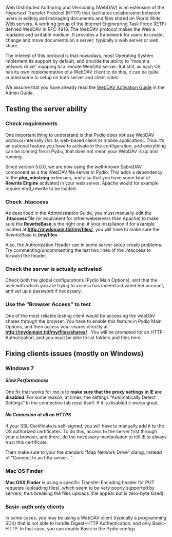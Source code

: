 Web Distributed Authoring and Versioning (WebDAV) is an extension of the Hypertext Transfer Protocol (HTTP) that facilitates collaboration between users in editing and managing documents and files stored on World Wide Web servers. A working group of the Internet Engineering Task Force (IETF) defined WebDAV in RFC 4918.
The WebDAV protocol makes the Web a readable and writable medium. It provides a framework for users to create, change and move documents on a server; typically a web server or web share.

The interest of this protocol is that nowadays, most Operating System implement its support by default, and provide the ability to “mount a network drive” mapping to a remote WebDAV server. But still, as each OS has its own implementation of a WebDAV client to do this, it can be quite cumbersome to setup on both server and client sides.

We assume that you have already read the [WebDAV Activation Guide](https://pyd.io/administrator/enriching-your-users-experience/webdav-server/) in the Admin Guide.

## Testing the server ability
### Check requirements
One important thing to understand is that Pydio does not use WebDAV protocol internally (for its web-based client or mobile application). Thus it’s an optional feature you have to activate in the configuration, and everything can be running file in Pydio, that does not mean your WebDAV is up and running.

Since version 5.0.0, we are now using the well-known SabreDAV component as a the WebDAV file server in Pydio. This adds a dependency to the **php_mbstring** extension, and also that you have some kind of **Rewrite Engine** activated in your web server. Apache would for example require mod_rewrite to be loaded.

### Check .htaccess
As described in the Administration Guide, you must manually edit the **.htaccess** file (or equivalent for other webservers than Apache) to make sure the **RewriteBase** is the right one: if your installation if for example located at **http://mydomain.tld/my/files/**, you will have to make sure the RewriteBase is **/my/files**.

Also, the Authorization Header can in some server setup create problems. Try commenting/uncommenting the last two lines of the .htaccess to forward the header.

### Check the server is actually activated
Check both the global configurations (Pydio Main Options), and that the user with which you are trying to access has indeed activated her account, and set up a password if necessary.

### Use the “Browser Access” to test
One of the most reliable testing client would be accessing the webDAV shares through the browser. You have to enable this feature in Pydio Main Options, and then access your shares directly at **http://mydomain.tld/my/files/shares/** . You will be prompted for an HTTP-Authorization, and you must be able to list folders and files here.

## Fixing clients issues (mostly on Windows)

### Windows 7
#### _Slow Performances_

One fix that works for me is to **make sure that the proxy settings in IE are disabled**.  For some reason, at times, the settings “Automatically Detect Settings” In the connection tab reset itself. If it is disabled it works great.

#### _No Connexion at all on HTTPS_

If your SSL Certificate is self-signed, you will have to manually add it to the OS authorized certificates. To do this, access to the server first through your a browser, and there, do the necessary manipulation to tell IE to always trust this certificate.

Then make sure to your the standard “Map Network Drive” dialog, instead of “Connect to an http server…”.

### Mac OS Finder
**Mac OSX Finder** is using a specific Transfer-Encoding header for PUT requests (uploading files), which seem to be very poorly supported by servers, thus breaking the files uploads (file appear but is zero-byte sized).

### Basic-auth only clients
In some cases, you may be using a WebDAV client (typically a programming SDK) that is not able to handle Digest-HTTP Authentication, and only Basic-HTTP. In that case, you can enable Basic in the Pydio configs.
